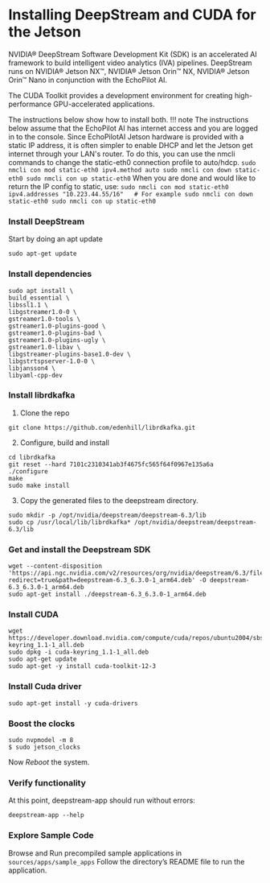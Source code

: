 # Installing DeepStream and CUDA for the Jetson

NVIDIA® DeepStream Software Development Kit (SDK) is an accelerated AI framework to build intelligent video analytics (IVA) pipelines. DeepStream runs on NVIDIA® Jetson NX™, NVIDIA® Jetson Orin™ NX, NVIDIA® Jetson Orin™ Nano in conjunction with the EchoPilot AI. 

The CUDA Toolkit provides a development environment for creating high-performance GPU-accelerated applications.

The instructions below show how to install both. 
!!! note
    The instructions below assume that the EchoPilot AI has internet access and you are logged in to the console. Since EchoPilotAI Jetson hardware is provided with a static IP address, it is often simpler to enable DHCP and let the Jetson get internet through your LAN's router. To do this, you can use the nmcli commands to change the static-eth0 connection profile to auto/hdcp.
    ```
    sudo nmcli con mod static-eth0 ipv4.method auto
    sudo nmcli con down static-eth0
    sudo nmcli con up static-eth0
    ```
    When you are done and would like to return the IP config to static, use:
    ```
    sudo nmcli con mod static-eth0 ipv4.addresses "10.223.44.55/16"   # For example
    sudo nmcli con down static-eth0
    sudo nmcli con up static-eth0
    ```

### Install DeepStream

Start by doing an apt update
```
sudo apt-get update
```
### Install dependencies
```
sudo apt install \
build_essential \
libssl1.1 \
libgstreamer1.0-0 \
gstreamer1.0-tools \
gstreamer1.0-plugins-good \
gstreamer1.0-plugins-bad \
gstreamer1.0-plugins-ugly \
gstreamer1.0-libav \
libgstreamer-plugins-base1.0-dev \
libgstrtspserver-1.0-0 \
libjansson4 \
libyaml-cpp-dev
```
### Install librdkafka 

1. Clone the repo
```
git clone https://github.com/edenhill/librdkafka.git
```
2. Configure, build and install
```
cd librdkafka
git reset --hard 7101c2310341ab3f4675fc565f64f0967e135a6a
./configure
make
sudo make install
```
3. Copy the generated files to the deepstream directory.
```
sudo mkdir -p /opt/nvidia/deepstream/deepstream-6.3/lib
sudo cp /usr/local/lib/librdkafka* /opt/nvidia/deepstream/deepstream-6.3/lib
```
### Get and install the Deepstream SDK
```
wget --content-disposition 'https://api.ngc.nvidia.com/v2/resources/org/nvidia/deepstream/6.3/files?redirect=true&path=deepstream-6.3_6.3.0-1_arm64.deb' -O deepstream-6.3_6.3.0-1_arm64.deb
sudo apt-get install ./deepstream-6.3_6.3.0-1_arm64.deb
```
### Install CUDA
```
wget https://developer.download.nvidia.com/compute/cuda/repos/ubuntu2004/sbsa/cuda-keyring_1.1-1_all.deb
sudo dpkg -i cuda-keyring_1.1-1_all.deb
sudo apt-get update
sudo apt-get -y install cuda-toolkit-12-3
```
### Install Cuda driver
```
sudo apt-get install -y cuda-drivers
```

### Boost the clocks
```
sudo nvpmodel -m 8
$ sudo jetson_clocks
```
Now *Reboot* the system.

### Verify functionality

At this point, deepstream-app should run without errors:
```
deepstream-app --help
```
### Explore Sample Code

Browse and Run precompiled sample applications in `sources/apps/sample_apps`
Follow the directory’s README file to run the application.